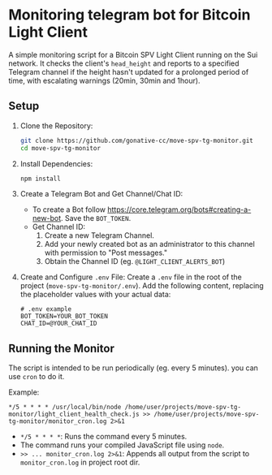 # Monitoring telegram bot for Bitcoin Light Client

A simple monitoring script for a Bitcoin SPV Light Client running on the Sui network. It checks the client's `head_height` and reports to a specified Telegram channel if the height hasn't updated for a prolonged period of time, with escalating warnings (20min, 30min and 1hour).

## Setup

1.  Clone the Repository:

    ```bash
    git clone https://github.com/gonative-cc/move-spv-tg-monitor.git
    cd move-spv-tg-monitor
    ```

2.  Install Dependencies:

    ```bash
    npm install
    ```

3.  Create a Telegram Bot and Get Channel/Chat ID:

    - To create a Bot follow https://core.telegram.org/bots#creating-a-new-bot. Save the `BOT_TOKEN`.
    - Get Channel ID:
      1.  Create a new Telegram Channel.
      2.  Add your newly created bot as an administrator to this channel with permission to "Post messages."
      3.  Obtain the Channel ID (eg. `@LIGHT_CLIENT_ALERTS_BOT`)

4.  Create and Configure `.env` File:
    Create a `.env` file in the root of the project (`move-spv-tg-monitor/.env`). Add the following content, replacing the placeholder values with your actual data:

    ```env
    # .env example
    BOT_TOKEN=YOUR_BOT_TOKEN
    CHAT_ID=@YOUR_CHAT_ID
    ```

## Running the Monitor

The script is intended to be run periodically (eg. every 5 minutes). you can use `cron` to do it.

Example:

```cron
*/5 * * * * /usr/local/bin/node /home/user/projects/move-spv-tg-monitor/light_client_health_check.js >> /home/user/projects/move-spv-tg-monitor/monitor_cron.log 2>&1
```

- `*/5 * * * *`: Runs the command every 5 minutes.
- The command runs your compiled JavaScript file using `node`.
- `>> ... monitor_cron.log 2>&1`: Appends all output from the script to `monitor_cron.log` in project root dir.

